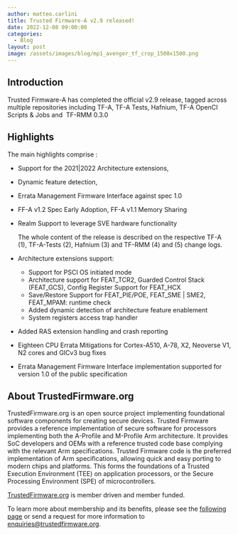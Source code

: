 ```yaml
---
author: matteo.carlini
title: Trusted Firmware-A v2.9 released!
date: 2022-12-08 09:00:00
categories:
  - Blog
layout: post
image: /assets/images/blog/mp1_avenger_tf_crop_1500x1500.png
---
```


Introduction
------------
Trusted Firmware-A has completed the official v2.9 release, tagged across multiple repositories including TF-A, TF-A Tests, 
Hafnium, TF-A OpenCI Scripts & Jobs and  TF-RMM 0.3.0


Highlights
------------
The main highlights comprise :
- Support for the 2021|2022 Architecture extensions,
- Dynamic feature detection,
- Errata Management Firmware Interface against spec 1.0
- FF-A v1.2 Spec Early Adoption, FF-A v1.1 Memory Sharing
- Realm Support to leverage SVE hardware functionality 

  The whole content of the release is described on the respective TF-A (1), TF-A-Tests (2), Hafnium (3) and TF-RMM (4) and (5) change logs.
- Architecture extensions support:
  - Support for PSCI OS initiated mode
  - Architecture support for FEAT_TCR2, Guarded Control Stack (FEAT_GCS), Config Register Support for FEAT_HCX
  - Save/Restore Support for FEAT_PIE/POE, FEAT_SME | SME2, FEAT_MPAM: runtime check
  - Added dynamic detection of architecture feature enablement
  - System registers access trap handler
- Added RAS extension handling and crash reporting
- Eighteen CPU Errata Mitigations for Cortex-A510, A-78, X2, Neoverse V1, N2 cores and GICv3 bug fixes
- Errata Management Firmware Interface implementation supported for version 1.0 of the public specification



About TrustedFirmware.org
----------
TrustedFirmware.org is an open source project implementing foundational software components for creating secure devices. Trusted Firmware provides a reference implementation of secure software for processors implementing both the A-Profile and M-Profile Arm architecture. It provides SoC developers and OEMs with a reference trusted code base complying with the relevant Arm specifications. Trusted Firmware code is the preferred implementation of Arm specifications, allowing quick and easy porting to modern chips and platforms. This forms the foundations of a Trusted Execution Environment (TEE) on application processors, or the Secure Processing Environment (SPE) of microcontrollers. 

[TrustedFirmware.org](https://www.trustedfirmware.org) is member driven and member funded. 

To learn more about membership and its benefits, please see the [following page](https://www.trustedfirmware.org/about) or send a request for more information to enquiries@trustedfirmware.org.

